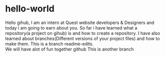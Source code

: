 # hello-world
Hello gihub, I am an intern at Quest website developers & Designers and today i am going to earn about you.
So far i have learned what a repository(a project on gihub) is and how to create a repository. I have also learned about branches(Different versions of your project files) and how to make them. This is a branch readme-edits.  
We will have alot of fun together github
This is another branch
